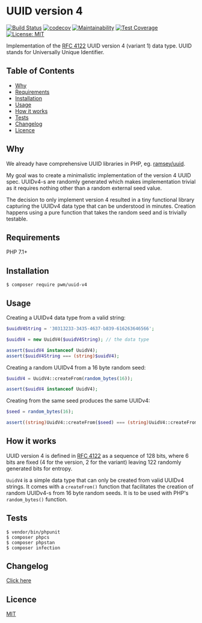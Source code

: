 # UUID version 4

[![Build Status](https://travis-ci.org/pwm/uuid-v4.svg?branch=master)](https://travis-ci.org/pwm/uuid-v4)
[![codecov](https://codecov.io/gh/pwm/uuid-v4/branch/master/graph/badge.svg)](https://codecov.io/gh/pwm/uuid-v4)
[![Maintainability](https://api.codeclimate.com/v1/badges/5a1d7cae125323260e96/maintainability)](https://codeclimate.com/github/pwm/uuid-v4/maintainability)
[![Test Coverage](https://api.codeclimate.com/v1/badges/5a1d7cae125323260e96/test_coverage)](https://codeclimate.com/github/pwm/uuid-v4/test_coverage)
[![License: MIT](https://img.shields.io/badge/License-MIT-yellow.svg)](https://opensource.org/licenses/MIT)

Implementation of the [RFC 4122](https://tools.ietf.org/html/rfc4122) UUID version 4 (variant 1) data type. UUID stands for Universally Unique Identifier.

## Table of Contents

* [Why](#why)
* [Requirements](#requirements)
* [Installation](#installation)
* [Usage](#usage)
* [How it works](#how-it-works)
* [Tests](#tests)
* [Changelog](#changelog)
* [Licence](#licence)

## Why

We already have comprehensive UUID libraries in PHP, eg. [ramsey/uuid](https://github.com/ramsey/uuid).

My goal was to create a minimalistic implementation of the version 4 UUID spec. UUIDv4-s are randomly generated which makes implementation trivial as it requires nothing other than a random external seed value.

The decision to only implement version 4 resulted in a tiny functional library capturing the UUIDv4 data type that can be understood in minutes. Creation happens using a pure function that takes the random seed and is trivially testable.

## Requirements

PHP 7.1+

## Installation

    $ composer require pwm/uuid-v4

## Usage

Creating a UUIDv4 data type from a valid string:

```php
$uuidV4String = '30313233-3435-4637-b839-616263646566';

$uuidV4 = new UuidV4($uuidV4String); // the data type

assert($uuidV4 instanceof UuidV4);
assert($uuidV4String === (string)$uuidV4);
```

Creating a random UUIDv4 from a 16 byte random seed:

```php
$uuidV4 = UuidV4::createFrom(random_bytes(16));

assert($uuidV4 instanceof UuidV4);
```

Creating from the same seed produces the same UUIDv4:

```php
$seed = random_bytes(16);

assert((string)UuidV4::createFrom($seed) === (string)UuidV4::createFrom($seed));
```
 
## How it works

UUID version 4 is defined in [RFC 4122](https://tools.ietf.org/html/rfc4122) as a sequence of 128 bits, where 6 bits are fixed (4 for the version, 2 for the variant) leaving 122 randomly generated bits for entropy.

`UuidV4` is a simple data type that can only be created from valid UUIDv4 strings. It comes with a `createFrom()` function that facilitates the creation of random UUIDv4-s from 16 byte random seeds. It is to be used with PHP's `random_bytes()` function.

## Tests

	$ vendor/bin/phpunit
	$ composer phpcs
	$ composer phpstan
	$ composer infection

## Changelog

[Click here](changelog.md)

## Licence

[MIT](LICENSE)
